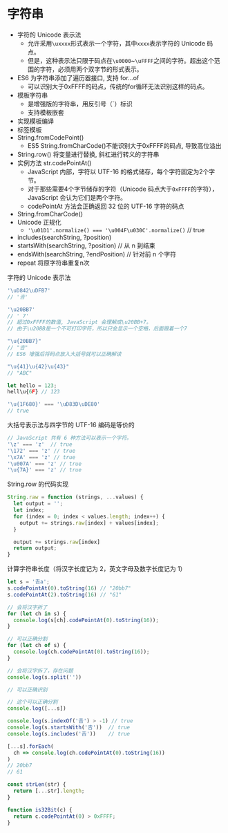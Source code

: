 # 字符串

- 字符的 Unicode 表示法
  - 允许采用`\uxxxx`形式表示一个字符，其中`xxxx`表示字符的 Unicode 码点。
  - 但是，这种表示法只限于码点在`\u0000`~`\uFFFF`之间的字符。超出这个范围的字符，必须用两个双字节的形式表示。
- ES6 为字符串添加了遍历器接口, 支持 for...of
  - 可以识别大于0xFFFF的码点，传统的for循环无法识别这样的码点。
- 模板字符串
  - 是增强版的字符串，用反引号（`）标识
  - 支持模板嵌套
- 实现模板编译
- 标签模板
- String.fromCodePoint()
  - ES5 String.fromCharCode()不能识别大于0xFFFF的码点, 导致高位溢出
- String.row() 将变量进行替换, 斜杠进行转义的字符串
- 实例方法 str.codePointAt()
  - JavaScript 内部，字符以 UTF-16 的格式储存，每个字符固定为2个字节。
  - 对于那些需要4个字节储存的字符（Unicode 码点大于`0xFFFF`的字符），JavaScript 会认为它们是两个字符。
  - codePointAt 方法会正确返回 32 位的 UTF-16 字符的码点
- String.fromCharCode()
- Unicode 正规化
  - `'\u01D1'.normalize() === '\u004F\u030C'.normalize()` // true
- includes(searchString, ?position)
- startsWith(searchString, ?position)   // 从 n 到结束
- endsWith(searchString, ?endPosition)  // 针对前 n 个字符
- repeat 将原字符串重复n次

字符的 Unicode 表示法

```js
'\uD842\uDFB7'
// '𠮷'

'\u20BB7'
// ' 7'
// 超过0xFFFF的数值, JavaScript 会理解成\u20BB+7。
// 由于\u20BB是一个不可打印字符，所以只会显示一个空格，后面跟着一个7

"\u{20BB7}"
// "𠮷"
// ES6 增强后将码点放入大括号就可以正确解读

"\u{41}\u{42}\u{43}"
// "ABC"

let hello = 123;
hell\u{6F} // 123

'\u{1F680}' === '\uD83D\uDE80'
// true
```

大括号表示法与四字节的 UTF-16 编码是等价的

```js
// JavaScript 共有 6 种方法可以表示一个字符。
'\z' === 'z'  // true
'\172' === 'z' // true
'\x7A' === 'z' // true
'\u007A' === 'z' // true
'\u{7A}' === 'z' // true
```

String.row 的代码实现

```js
String.raw = function (strings, ...values) {
  let output = '';
  let index;
  for (index = 0; index < values.length; index++) {
    output += strings.raw[index] + values[index];
  }

  output += strings.raw[index]
  return output;
}
```

计算字符串长度（将汉字长度记为 2，英文字母及数字长度记为 1）

```js
let s = '𠮷a';
s.codePointAt(0).toString(16) // "20bb7"
s.codePointAt(2).toString(16) // "61"

// 会将汉字拆了
for (let ch in s) {
  console.log(s[ch].codePointAt(0).toString(16));
}

// 可以正确分割
for (let ch of s) {
  console.log(ch.codePointAt(0).toString(16));
}

// 会将汉字拆了，存在问题
console.log(s.split(''))

// 可以正确识别

// 这个可以正确分割
console.log([...s])

console.log(s.indexOf('𠮷') > -1) // true
console.log(s.startsWith('𠮷'))  // true
console.log(s.includes('𠮷'))    // true

[...s].forEach(
  ch => console.log(ch.codePointAt(0).toString(16))
)
// 20bb7
// 61

const strLen(str) {
  return [...str].length;
}

function is32Bit(c) {
  return c.codePointAt(0) > 0xFFFF;
}
```
